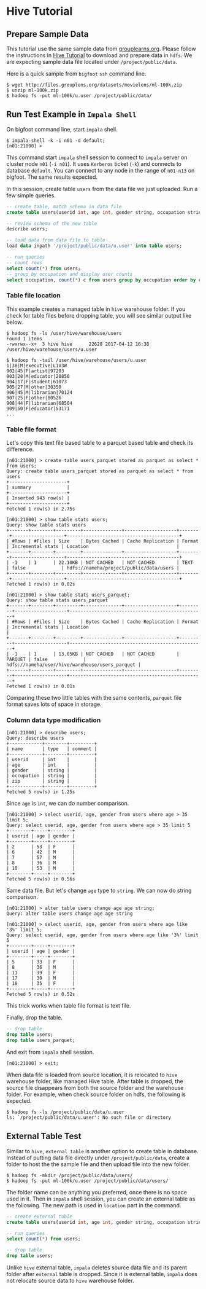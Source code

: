 # Hive Tutorial

## Prepare Sample Data

This tutorial use the same sample data from [grouplearns.org](https://grouplens.org/datasets/movielens/). Please follow the instructions in [Hive Tutorial](https://github.com/zongjunhu/bigfoot-tutorials/blob/master/hive/Big%20Foot%20Hive%20Tutorial.md) to download and prepare data in `hdfs`. We are expecting sample data file located under `/project/public/data`.

Here is a quick sample from `bigfoot` `ssh` command line.

```
$ wget http://files.grouplens.org/datasets/movielens/ml-100k.zip 
$ unzip ml-100k.zip
$ hadoop fs -put ml-100k/u.user /project/public/data/
```

## Run Test Example in `Impala Shell`

On bigfoot command line, start `impala` shell.

```
$ impala-shell -k -i n01 -d default;
[n01:21000] >
```

This command start `impala` shell session to connect to `impala` server on cluster node `n01` (`-i n01`). It uses `Kerberos` ticket (`-k`) and connects to database `default`. You can connect to any node in the range of `n01-n13` on bigfoot. The same results expected.

In this session, create table `users` from the data file we just uploaded. Run a few simple queries.

```sql
-- create table, match schema in data file
create table users(userid int, age int, gender string, occupation string, zip string) row format delimited fields terminated by '|';

-- review schema of the new table
describe users;

-- load data from data file to table
load data inpath '/project/public/data/u.user' into table users;

-- run queries
-- count rows
select count(*) from users;
-- group by occupation and display user counts
select occupation, count(*) c from users group by occupation order by c desc;
```

### Table file location

This example creates a managed table in `hive` warehouse folder. If you check for table files before dropping table, you will see similar output like below.

```
$ hadoop fs -ls /user/hive/warehouse/users
Found 1 items
-rwxrwx--x+  3 hive hive      22628 2017-04-12 16:38 /user/hive/warehouse/users/u.user

$ hadoop fs -tail /user/hive/warehouse/users/u.user
1|38|M|executive|L1V3W
902|45|F|artist|97203
903|28|M|educator|20850
904|17|F|student|61073
905|27|M|other|30350
906|45|M|librarian|70124
907|25|F|other|80526
908|44|F|librarian|68504
909|50|F|educator|53171
...
```
### Table file format

Let's copy this text file based table to a parquet based table and check its difference.
```
[n01:21000] > create table users_parquet stored as parquet as select * from users;
Query: create table users_parquet stored as parquet as select * from users
+---------------------+
| summary             |
+---------------------+
| Inserted 943 row(s) |
+---------------------+
Fetched 1 row(s) in 2.75s

[n01:21000] > show table stats users;
Query: show table stats users
+-------+--------+---------+--------------+-------------------+--------+-------------------+-----------------------------------------+
| #Rows | #Files | Size    | Bytes Cached | Cache Replication | Format | Incremental stats | Location                                |
+-------+--------+---------+--------------+-------------------+--------+-------------------+-----------------------------------------+
| -1    | 1      | 22.10KB | NOT CACHED   | NOT CACHED        | TEXT   | false             | hdfs://nameha/project/public/data/users |
+-------+--------+---------+--------------+-------------------+--------+-------------------+-----------------------------------------+
Fetched 1 row(s) in 0.02s

[n01:21000] > show table stats users_parquet;
Query: show table stats users_parquet
+-------+--------+---------+--------------+-------------------+---------+-------------------+-------------------------------------------------+
| #Rows | #Files | Size    | Bytes Cached | Cache Replication | Format  | Incremental stats | Location                                        |
+-------+--------+---------+--------------+-------------------+---------+-------------------+-------------------------------------------------+
| -1    | 1      | 13.05KB | NOT CACHED   | NOT CACHED        | PARQUET | false             | hdfs://nameha/user/hive/warehouse/users_parquet |
+-------+--------+---------+--------------+-------------------+---------+-------------------+-------------------------------------------------+
Fetched 1 row(s) in 0.01s

```
Comparing these two little tables with the same contents, `parquet` file format saves lots of space in storage.

### Column data type modification
```
[n01:21000] > describe users;
Query: describe users
+------------+--------+---------+
| name       | type   | comment |
+------------+--------+---------+
| userid     | int    |         |
| age        | int    |         |
| gender     | string |         |
| occupation | string |         |
| zip        | string |         |
+------------+--------+---------+
Fetched 5 row(s) in 1.25s
```

Since `age` is `int`, we can do number comparison.

```
[n01:21000] > select userid, age, gender from users where age > 35 limit 5;
Query: select userid, age, gender from users where age > 35 limit 5
+--------+-----+--------+
| userid | age | gender |
+--------+-----+--------+
| 2      | 53  | F      |
| 6      | 42  | M      |
| 7      | 57  | M      |
| 8      | 36  | M      |
| 10     | 53  | M      |
+--------+-----+--------+
Fetched 5 row(s) in 0.56s
```

Same data file. But let's change `age` type to `string`. We can now do string comparison.

```
[n01:21000] > alter table users change age age string;
Query: alter table users change age age string

[n01:21000] > select userid, age, gender from users where age like '3%' limit 5;
Query: select userid, age, gender from users where age like '3%' limit 5
+--------+-----+--------+
| userid | age | gender |
+--------+-----+--------+
| 5      | 33  | F      |
| 8      | 36  | M      |
| 11     | 39  | F      |
| 17     | 30  | M      |
| 18     | 35  | F      |
+--------+-----+--------+
Fetched 5 row(s) in 0.52s
```
This trick works when table file format is text file.

Finally, drop the table. 
```sql
-- drop table
drop table users;
drop table users_parquet;
```
And exit from `impala` shell session.

```
[n01:21000] > exit;
```

When data file is loaded from source location, it is relocated to `hive` warehouse folder, like managed Hive table. After table is dropped, the source file disappears from both the source folder and the warehouse folder. For example, when check source folder on hdfs, the following is expected.

```
$ hadoop fs -ls /project/public/data/u.user
ls: `/project/public/data/u.user': No such file or directory
```

## External Table Test

Similar to `hive`, `external table` is another option to create table in database. Instead of putting data file directly under `/project/public/data`, create a folder to host the the sample file and then upload file into the new folder.

```
$ hadoop fs -mkdir /project/public/data/users/
$ hadoop fs -put ml-100k/u.user /project/public/data/users/
```

The folder name can be anything you preferred, once there is no space used in it. Then in `impala` shell session, you can create an external table as the following. The new path is used in `location` part in the command. 

```sql
-- create external table
create table users(userid int, age int, gender string, occupation string, zip string) row format delimited fields terminated by '|' location '/project/public/data/users';

-- run queries
select count(*) from users;

-- drop table
drop table users;
```

Unlike `hive` external table,  `impala` deletes source data file and its parent folder after `external` table is dropped. Since it is external table, `impala` does not relocate source data to `hive` warehouse folder.
